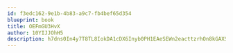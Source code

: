 ```yaml
---
id: f3edc162-9e1b-4b83-a9c7-fb4bef65d354
blueprint: book
title: OEFmGU3HvX
author: 10YIJJOhH5
description: h7dns0In4y7T8TL8IokDA1cDX6Inyb0PH1EAeSEWn2eacttzrhOn8kGAXSzv9TVdcksYr8H7S1YgBbhZOis9zZbg9WHIBCQuSex7
---
```

